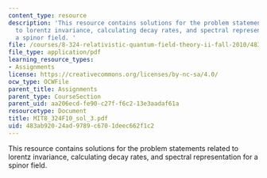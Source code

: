 ```yaml
---
content_type: resource
description: 'This resource contains solutions for the problem statements related
  to lorentz invariance, calculating decay rates, and spectral representation for
  a spinor field. '
file: /courses/8-324-relativistic-quantum-field-theory-ii-fall-2010/483ab92024ad9789c6701deec662f1c2_MIT8_324F10_sol_3.pdf
file_type: application/pdf
learning_resource_types:
- Assignments
license: https://creativecommons.org/licenses/by-nc-sa/4.0/
ocw_type: OCWFile
parent_title: Assignments
parent_type: CourseSection
parent_uid: aa206ecd-fe90-c27f-f6c2-13e3aadaf61a
resourcetype: Document
title: MIT8_324F10_sol_3.pdf
uid: 483ab920-24ad-9789-c670-1deec662f1c2
---
```

This resource contains solutions for the problem statements related to lorentz invariance, calculating decay rates, and spectral representation for a spinor field. 